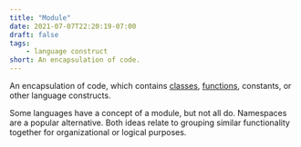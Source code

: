 ```yaml
---
title: "Module"
date: 2021-07-07T22:20:19-07:00
draft: false
tags:
    - language construct
short: An encapsulation of code.
---
```


An encapsulation of code, which contains [classes](/glossary/class), [functions](/glossary/function), constants, or other language constructs. 

Some languages have a concept of a module, but not all do. Namespaces are a popular alternative. Both ideas relate to grouping similar functionality together for organizational or logical purposes.

